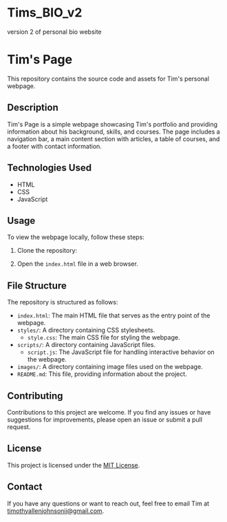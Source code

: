 # Tims_BIO_v2
 version 2 of personal bio website

# Tim's Page

This repository contains the source code and assets for Tim's personal webpage.

## Description

Tim's Page is a simple webpage showcasing Tim's portfolio and providing information about his background, skills, and courses. The page includes a navigation bar, a main content section with articles, a table of courses, and a footer with contact information.

## Technologies Used

- HTML
- CSS
- JavaScript

## Usage

To view the webpage locally, follow these steps:

1. Clone the repository:


2. Open the `index.html` file in a web browser.

## File Structure

The repository is structured as follows:

- `index.html`: The main HTML file that serves as the entry point of the webpage.
- `styles/`: A directory containing CSS stylesheets.
  - `style.css`: The main CSS file for styling the webpage.
- `scripts/`: A directory containing JavaScript files.
  - `script.js`: The JavaScript file for handling interactive behavior on the webpage.
- `images/`: A directory containing image files used on the webpage.
- `README.md`: This file, providing information about the project.

## Contributing

Contributions to this project are welcome. If you find any issues or have suggestions for improvements, please open an issue or submit a pull request.

## License

This project is licensed under the [MIT License](LICENSE).

## Contact

If you have any questions or want to reach out, feel free to email Tim at timothyallenjohnsonii@gmail.com.


